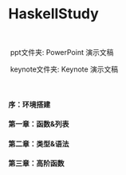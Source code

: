 # HaskellStudy

​	

​	ppt文件夹: PowerPoint 演示文稿

​	keynote文件夹: Keynote 演示文稿

​	

#### 	序：环境搭建

#### 	第一章：函数&列表

#### 	第二章：类型&语法

#### 	第三章：高阶函数